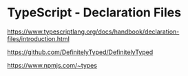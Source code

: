 # TypeScript - Declaration Files

<https://www.typescriptlang.org/docs/handbook/declaration-files/introduction.html>

<https://github.com/DefinitelyTyped/DefinitelyTyped>

<https://www.npmjs.com/~types>

